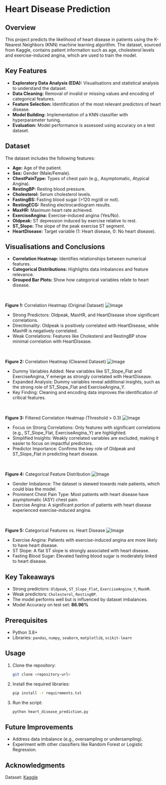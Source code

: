 # Heart Disease Prediction

## Overview

This project predicts the likelihood of heart disease in patients using the K-Nearest Neighbors (KNN) machine learning algorithm. The dataset, sourced from Kaggle, contains patient information such as age, cholesterol levels and exercise-induced angina, which are used to train the model.

## Key Features

- **Exploratory Data Analysis (EDA):** Visualisations and statistical analysis to understand the dataset.
- **Data Cleaning:** Removal of invalid or missing values and encoding of categorical features.
- **Feature Selection:** Identification of the most relevant predictors of heart disease.
- **Model Building:** Implementation of a KNN classifier with hyperparameter tuning.
- **Evaluation:** Model performance is assessed using accuracy on a test dataset.

## Dataset

The dataset includes the following features:

- **Age:** Age of the patient.
- **Sex:** Gender (Male/Female).
- **ChestPainType:** Types of chest pain (e.g., Asymptomatic, Atypical Angina).
- **RestingBP:** Resting blood pressure.
- **Cholesterol:** Serum cholesterol levels.
- **FastingBS:** Fasting blood sugar (>120 mg/dl or not).
- **RestingECG:** Resting electrocardiogram results.
- **MaxHR:** Maximum heart rate achieved.
- **ExerciseAngina:** Exercise-induced angina (Yes/No).
- **Oldpeak:** ST depression induced by exercise relative to rest.
- **ST\_Slope:** The slope of the peak exercise ST segment.
- **HeartDisease:** Target variable (1: Heart disease, 0: No heart disease).

## Visualisations and Conclusions

- **Correlation Heatmap:** Identifies relationships between numerical features.
- **Categorical Distributions:** Highlights data imbalances and feature relevance.
- **Grouped Bar Plots:** Show how categorical variables relate to heart disease.
  
<br/><br/>
 **Figure 1:** Correlation Heatmap (Original Dataset)
![Image](https://github.com/user-attachments/assets/42d10162-c5e9-481a-8334-8acfa032b6dc)
- Strong Predictors: Oldpeak, MaxHR, and HeartDisease show significant correlations.
- Directionality: Oldpeak is positively correlated with HeartDisease, while MaxHR is negatively correlated.
- Weak Correlations: Features like Cholesterol and RestingBP show minimal correlation with HeartDisease.

<br/><br/>
 **Figure 2:** Correlation Heatmap (Cleaned Dataset)
![Image](https://github.com/user-attachments/assets/2f1df49a-e03a-49ed-b5fb-4aa9d21060fa)
- Dummy Variables Added: New variables like ST_Slope_Flat and ExerciseAngina_Y emerge as strongly correlated with HeartDisease.
- Expanded Analysis: Dummy variables reveal additional insights, such as the strong role of ST_Slope_Flat and ExerciseAngina_Y.
- Key Finding: Cleaning and encoding data improves the identification of critical features.

<br/><br/>
 **Figure 3:** Filtered Correlation Heatmap (Threshold > 0.3)
![Image](https://github.com/user-attachments/assets/222419a6-42d9-446e-abb6-9702c0c52cde)
- Focus on Strong Correlations: Only features with significant correlations (e.g., ST_Slope_Flat, ExerciseAngina_Y) are highlighted.
- Simplified Insights: Weakly correlated variables are excluded, making it easier to focus on impactful predictors.
- Predictor Importance: Confirms the key role of Oldpeak and ST_Slope_Flat in predicting heart disease.

<br/><br/>
 **Figure 4:** Categorical Feature Distribution
![Image](https://github.com/user-attachments/assets/5d608296-d36d-4fae-ac31-8ee6c0fc732b)
- Gender Imbalance: The dataset is skewed towards male patients, which could bias the model.
- Prominent Chest Pain Type: Most patients with heart disease have asymptomatic (ASY) chest pain.
- Exercise Angina: A significant portion of patients with heart disease experienced exercise-induced angina.

<br/><br/>
 **Figure 5:** Categorical Features vs. Heart Disease
![Image](https://github.com/user-attachments/assets/370c0710-ff27-416c-b48f-c499c209e93a)
- Exercise Angina: Patients with exercise-induced angina are more likely to have heart disease.
- ST Slope: A flat ST slope is strongly associated with heart disease.
- Fasting Blood Sugar: Elevated fasting blood sugar is moderately linked to heart disease.

## Key Takeaways

- Strong predictors: `Oldpeak`, `ST_Slope_Flat`, `ExerciseAngina_Y`, `MaxHR`.
- Weak predictors: `Cholesterol`, `RestingBP`.
- The model performs well but is influenced by dataset imbalances.
- Model Accuracy on test set: **86.96%**

## Prerequisites

- Python 3.8+
- Libraries: `pandas`, `numpy`, `seaborn`, `matplotlib`, `scikit-learn`

## Usage

1. Clone the repository:
   ```bash
   git clone <repository-url>
   ```
2. Install the required libraries:
   ```bash
   pip install -r requirements.txt
   ```
3. Run the script:
   ```bash
   python heart_disease_prediction.py
   ```

## Future Improvements

- Address data imbalance (e.g., oversampling or undersampling).
- Experiment with other classifiers like Random Forest or Logistic Regression.

## Acknowledgments

Dataset: [Kaggle](https://www.kaggle.com/)
